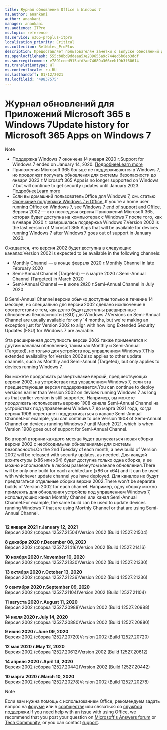 ```yaml
---
title: Журнал обновлений Office в Windows 7
ms.author: anankani
author: anankani
manager: anankani
ms.audience: ITPro
ms.topic: reference
ms.service: o365-proplus-itpro
localization_priority: Critical
ms.collection: RelNotes_ProPlus
description: Предоставляет пользователям заметки о выпуске обновлений для Приложений Microsoft 365 в Windows 7
ms.openlocfilehash: 555cb8bd9ddeaa53e209655a9c744ed6b6eb3ddf
ms.sourcegitcommit: e7891ceed915afd2ae74689a366cebf9b3f60614
ms.translationtype: HT
ms.contentlocale: ru-RU
ms.lasthandoff: 01/12/2021
ms.locfileid: "49837575"
---
```

# <a name="update-history-for-microsoft-365-apps-on-windows-7"></a><span data-ttu-id="afda4-103">Журнал обновлений для Приложений Microsoft 365 в Windows 7</span><span class="sxs-lookup"><span data-stu-id="afda4-103">Update history for Microsoft 365 Apps on Windows 7</span></span> 

 > [!NOTE]
>
>- <span data-ttu-id="afda4-104">Поддержка Windows 7 окончена 14 января 2020 г.</span><span class="sxs-lookup"><span data-stu-id="afda4-104">Support for Windows 7 ended on January 14, 2020.</span></span> [<span data-ttu-id="afda4-105">Подробнее</span><span class="sxs-lookup"><span data-stu-id="afda4-105">Learn more</span></span>](https://www.microsoft.com/microsoft-365/windows/end-of-windows-7-support?rtc=1)
>- <span data-ttu-id="afda4-106">Приложения Microsoft 365 больше не поддерживаются в Windows 7, но продолжат получать обновления для системы безопасности до января 2023 г.</span><span class="sxs-lookup"><span data-stu-id="afda4-106">Microsoft 365 Apps is no longer supported on Windows 7 but will continue to get security updates until January 2023.</span></span> [<span data-ttu-id="afda4-107">Подробнее</span><span class="sxs-lookup"><span data-stu-id="afda4-107">Learn more</span></span>](https://docs.microsoft.com/DeployOffice/windows-7-support)
>- <span data-ttu-id="afda4-108">Если вы домашний пользователь Office для Windows 7, см. статью [Окончание поддержки Windows 7 и Office ](https://support.office.com/en-us/article/windows-7-end-of-support-and-office-78f20fab-b57b-44d7-8368-06a8493f3cb9?ui=en-US&rs=en-US&ad=US).</span><span class="sxs-lookup"><span data-stu-id="afda4-108">If you’re a home user running Office on Windows 7, see [Windows 7 end of support and Office.](https://support.office.com/en-us/article/windows-7-end-of-support-and-office-78f20fab-b57b-44d7-8368-06a8493f3cb9?ui=en-US&rs=en-US&ad=US)</span></span>
<span data-ttu-id="afda4-109">Версия 2002 — это последняя версия Приложений Microsoft 365, которая будет доступна на компьютерах с Windows 7 после того, как в январе 2020 г. завершилась поддержка Windows 7.</span><span class="sxs-lookup"><span data-stu-id="afda4-109">Version 2002 is the last version of Microsoft 365 Apps that will be available for devices running Windows 7 after Windows 7 goes out of support in January 2020.</span></span>  

<span data-ttu-id="afda4-110">Ожидается, что версия 2002 будет доступна в следующих каналах:</span><span class="sxs-lookup"><span data-stu-id="afda4-110">Version 2002 is expected to be available in the following channels:</span></span>
- <span data-ttu-id="afda4-111">Monthly Channel — в конце февраля 2020 г.</span><span class="sxs-lookup"><span data-stu-id="afda4-111">Monthly Channel in late February 2020</span></span>
- <span data-ttu-id="afda4-112">Semi-Annual Channel (Targeted) — в марте 2020 г.</span><span class="sxs-lookup"><span data-stu-id="afda4-112">Semi-Annual Channel (Targeted) in March 2020</span></span>
- <span data-ttu-id="afda4-113">Semi-Annual Channel — в июле 2020 г.</span><span class="sxs-lookup"><span data-stu-id="afda4-113">Semi-Annual Channel in July 2020</span></span>

<span data-ttu-id="afda4-114">В Semi-Annual Channel версии обычно доступны только в течение 14 месяцев, но специально для версии 2002 сделано исключение в соответствии с тем, как долго будут доступны расширенные обновления безопасности (ESU) для Windows 7.</span><span class="sxs-lookup"><span data-stu-id="afda4-114">Versions on Semi-Annual Channel are usually available for only 14 months, but we're making an exception just for Version 2002 to align with how long Extended Security Updates (ESU) for Windows 7 are available.</span></span>

<span data-ttu-id="afda4-115">Эта расширенная доступность версии 2002 также применяется к другим каналам обновления, таким как Monthly и Semi-Annual (Targeted), но только для устройств под управлением Windows 7.</span><span class="sxs-lookup"><span data-stu-id="afda4-115">This extended availability for Version 2002 also applies to other update channels, such as Monthly and Semi-Annual (Targeted), but only applies to devices running Windows 7.</span></span>

<span data-ttu-id="afda4-116">Вы можете продолжать развертывание версий, предшествующих версии 2002, на устройствах под управлением Windows 7, если эта предшествующая версия поддерживается.</span><span class="sxs-lookup"><span data-stu-id="afda4-116">You can continue to deploy versions earlier than Version 2002 on devices running Windows 7 as long as that earlier version is still supported.</span></span> <span data-ttu-id="afda4-117">Например, вы можете продолжать использовать версию 1908 канала Semi-Annual Channel на устройствах под управлением Windows 7 до марта 2021 года, когда версия 1908 перестанет поддерживаться в канале Semi-Annual Channel.</span><span class="sxs-lookup"><span data-stu-id="afda4-117">For example, you can continue to use Version 1908 of Semi-Annual Channel on devices running Windows 7 until March 2021, which is when Version 1908 goes out of support for Semi-Annual Channel.</span></span>

<span data-ttu-id="afda4-118">Во второй вторник каждого месяца будет выпускаться новая сборка версии 2002 с необходимыми обновлениями для системы безопасности.</span><span class="sxs-lookup"><span data-stu-id="afda4-118">On the 2nd Tuesday of each month, a new build of Version 2002 will be released with security updates, as needed.</span></span> <span data-ttu-id="afda4-119">Для каждой архитектуры (x86 или x64) будет доступна только одна сборка, и ее можно использовать в любом развернутом канале обновления.</span><span class="sxs-lookup"><span data-stu-id="afda4-119">There will be only one build for each architecture (x86 or x64) and it can be used with whichever update channel you have deployed.</span></span> <span data-ttu-id="afda4-120">Для каналов не будут предлагаться отдельные сборки версии 2002.</span><span class="sxs-lookup"><span data-stu-id="afda4-120">There won't be separate builds of Version 2002 for each channel.</span></span> <span data-ttu-id="afda4-121">Например, одну сборку можно применять для обновления устройств под управлением Windows 7, использующих канал Monthly Channel или канал Semi-Annual Channel.</span><span class="sxs-lookup"><span data-stu-id="afda4-121">For example, the same build can be used to update devices running Windows 7 that are using Monthly Channel or that are using Semi-Annual Channel.</span></span>

##

[//]: # (НЕ УДАЛЯТЬ)

<span data-ttu-id="afda4-123">**12 января 2021 г.**</span><span class="sxs-lookup"><span data-stu-id="afda4-123">**January 12, 2021**</span></span><br/>
<span data-ttu-id="afda4-124">Версия 2002 (сборка 12527.21504)</span><span class="sxs-lookup"><span data-stu-id="afda4-124">Version 2002 (Build 12527.21504)</span></span><br/>

<span data-ttu-id="afda4-125">**8 декабря 2020 г.**</span><span class="sxs-lookup"><span data-stu-id="afda4-125">**December 08, 2020**</span></span><br/>
<span data-ttu-id="afda4-126">Версия 2002 (сборка 12527.21416)</span><span class="sxs-lookup"><span data-stu-id="afda4-126">Version 2002 (Build 12527.21416)</span></span><br/>

<span data-ttu-id="afda4-127">**10 ноября 2020 г.**</span><span class="sxs-lookup"><span data-stu-id="afda4-127">**November 10, 2020**</span></span><br/>
<span data-ttu-id="afda4-128">Версия 2002 (сборка 12527.21330)</span><span class="sxs-lookup"><span data-stu-id="afda4-128">Version 2002 (Build 12527.21330)</span></span><br/>

<span data-ttu-id="afda4-129">**13 октября 2020 г.**</span><span class="sxs-lookup"><span data-stu-id="afda4-129">**October 13, 2020**</span></span><br/>
<span data-ttu-id="afda4-130">Версия 2002 (сборка 12527.21236)</span><span class="sxs-lookup"><span data-stu-id="afda4-130">Version 2002 (Build 12527.21236)</span></span><br/>

<span data-ttu-id="afda4-131">**9 сентября 2020 г.**</span><span class="sxs-lookup"><span data-stu-id="afda4-131">**September 09, 2020**</span></span><br/>
<span data-ttu-id="afda4-132">Версия 2002 (сборка 12527.21104)</span><span class="sxs-lookup"><span data-stu-id="afda4-132">Version 2002 (Build 12527.21104)</span></span><br/>

<span data-ttu-id="afda4-133">**11 августа 2020 г.**</span><span class="sxs-lookup"><span data-stu-id="afda4-133">**August 11, 2020**</span></span><br/>
<span data-ttu-id="afda4-134">Версия 2002 (сборка 12527.20988)</span><span class="sxs-lookup"><span data-stu-id="afda4-134">Version 2002 (Build 12527.20988)</span></span><br/>

<span data-ttu-id="afda4-135">**14 июля 2020 г.**</span><span class="sxs-lookup"><span data-stu-id="afda4-135">**July 14, 2020**</span></span><br/>
<span data-ttu-id="afda4-136">Версия 2002 (сборка 12527.20880)</span><span class="sxs-lookup"><span data-stu-id="afda4-136">Version 2002 (Build 12527.20880)</span></span><br/>

<span data-ttu-id="afda4-137">**9 июня 2020 г.**</span><span class="sxs-lookup"><span data-stu-id="afda4-137">**June 09, 2020**</span></span><br/>
<span data-ttu-id="afda4-138">Версия 2002 (сборка 12527.20720)</span><span class="sxs-lookup"><span data-stu-id="afda4-138">Version 2002 (Build 12527.20720)</span></span><br/>

<span data-ttu-id="afda4-139">**12 мая 2020 г.**</span><span class="sxs-lookup"><span data-stu-id="afda4-139">**May 12, 2020**</span></span><br/>
<span data-ttu-id="afda4-140">Версия 2002 (сборка 12527.20612)</span><span class="sxs-lookup"><span data-stu-id="afda4-140">Version 2002 (Build 12527.20612)</span></span><br/>

<span data-ttu-id="afda4-141">**14 апреля 2020 г.**</span><span class="sxs-lookup"><span data-stu-id="afda4-141">**April 14, 2020**</span></span><br/>
<span data-ttu-id="afda4-142">Версия 2002 (сборка 12527.20442)</span><span class="sxs-lookup"><span data-stu-id="afda4-142">Version 2002 (Build 12527.20442)</span></span><br/>

<span data-ttu-id="afda4-143">**10 марта 2020 г.**</span><span class="sxs-lookup"><span data-stu-id="afda4-143">**March 10, 2020**</span></span><br/>
<span data-ttu-id="afda4-144">Версия 2002 (сборка 12527.20278)</span><span class="sxs-lookup"><span data-stu-id="afda4-144">Version 2002 (Build 12527.20278)</span></span><br/>




> [!NOTE]
> <span data-ttu-id="afda4-145">Если вам нужна помощь с использованием Office, рекомендуем задать вопрос на [форуме](https://answers.microsoft.com/) или в [сообществе](https://techcommunity.microsoft.com/) или связаться со [службой поддержки](https://support.microsoft.com/contactus).</span><span class="sxs-lookup"><span data-stu-id="afda4-145">If you need help with an issue with using Office, we recommend that you post your question on [Microsoft's Answers forum](https://answers.microsoft.com/) or [Tech Community](https://techcommunity.microsoft.com/), or you can contact [support](https://support.microsoft.com/contactus).</span></span>
